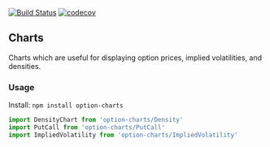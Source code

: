 [![Build Status](https://travis-ci.org/realoptions/option-charts.svg?branch=master)](https://travis-ci.org/realoptions/option-charts)
[![codecov](https://codecov.io/gh/realoptions/option-charts/branch/master/graph/badge.svg)](https://codecov.io/gh/realoptions/option-charts)

## Charts

Charts which are useful for displaying option prices, implied volatilities, and densities.

### Usage

Install: `npm install option-charts`

```javascript
import DensityChart from 'option-charts/Density'
import PutCall from 'option-charts/PutCall'
import ImpliedVolatility from 'option-charts/ImpliedVolatility'
```